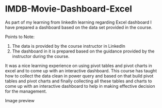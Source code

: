 # IMDB-Movie-Dashboard-Excel

As part of my learning from linkedIn learning regarding Excel dashboard I have prepared a dashboard based on the data set provided in the course.

Points to Note:

1) The data is provided by the course instructor in LinkedIn
2) The dashboard in it is prepared based on the guidance provided by the instructor during the course.

It was a nice learning experience on using pivot tables and pivot charts in excel and to come up with an interactive dashboard. This course has taught how to collect the data clean in power query and based on that build pivot tables and pivot charts and finally collecting all these tables and charts to come up with an interactive dashboard to help in making effective decision for the management.


Image preview
